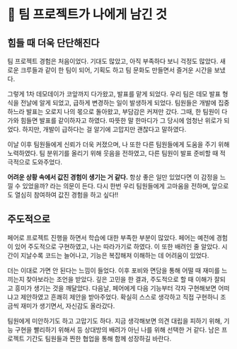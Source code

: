 # 👫 팀 프로젝트가 나에게 남긴 것

## 힘들 때 더욱 단단해진다

팀 프로젝트 경험은 처음이었다. 기대도 많았고, 아직 부족하다 보니 걱정도 많았다. 새로운 크루들과 같이 한 팀이 되어, 기획도 하고 팀 문화도 만들면서 즐거운 시간을 보냈다.

그렇게 1차 데모데이가 코앞까지 다가왔고, 발표를 맡게 되었다. 우리 팀은 데모 발표 형식을 전날에 알게 되었고, 급하게 변경하는 일이 발생하게 되었다. 팀원들은 개발에 집중하느라 발표는 오로지 나의 몫으로 돌아왔고, 부담감은 커져만 갔다. 그때, 한 팀원이 다가와 힘들면 발표를 같이하자고 하였다. 따뜻한 말 한마디가 그 당시에 엄청난 위로가 되었다. 하지만, 개발이 급하다는 걸 알기에 고맙지만 괜찮다고 말하였다.

이날 이후 팀원들에게 신뢰가 더욱 커졌으며, 나 또한 다른 팀원들에게 도움을 주기 위해 노력하였다. 팀 분위기를 올리기 위해 웃음을 전하였고, 다른 팀원이 발표 준비할 때 적극적으로 도와주었다.

**어려운 상황 속에서 값진 경험이 생기는 거 같다.** 항상 좋은 일만 있었다면 이 감정을 느낄 수 있었을까? 라는 의문이 든다.
다시 한번 우리 팀원들에게 고마움을 전하며, 앞으로도 열심히 참여하여 값진 경험을 하고 싶다!!

## 주도적으로

페어로 프로젝트 진행을 하면서 학습에 대한 부족한 부분이 많았다. 페어는 예전에 경험이 있어 주도적으로 구현하였고, 나는 따라가기로 하였다. 이 또한 배려인 줄 알았다. 시간이 지날수록 코드는 늘어나고, 기능은 복잡해져 이해하는 데 어려움이 있었다.

더는 이대로 가면 안 된다는 느낌이 들었다. 이후 포비와 면담을 통해 어떨 때 재미를 느끼는지 찾아보라는 조언을 받았다. 깊은 고민을 한 결과, 주도적으로 할 때 이해가 잘되고 흥미가 생기는 것을 깨달았다. 다음날, 페어에게 다음 기능부터 각자 구현해보면 어떠냐고 제안하였고 흔쾌히 제안을 받아주었다. 확실히 스스로 생각하고 직접 구현하니 조금씩 재미가 생기면서, 자신감도 올라갔다.

팀원에게 미안하기도 하고 고맙기도 하다.
지금 생각해보면 의견 대립을 피하기 위해, 기능 구현을 빨리하기 위해서 등 상대방의 배려가 아닌 나를 위해 선택한 거 같다.
남은 프로젝트 기간도 팀원들과 찐한 협업을 통해 함께 성장하길 바란다.
